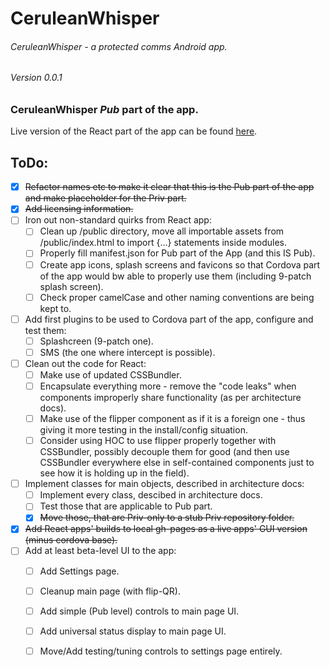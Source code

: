 <!--
   Copyright 2017 Maxim Zhukov

   Licensed under the Apache License, Version 2.0 (the "License");
   you may not use this file except in compliance with the License.
   You may obtain a copy of the License at

       http://www.apache.org/licenses/LICENSE-2.0

   Unless required by applicable law or agreed to in writing, software
   distributed under the License is distributed on an "AS IS" BASIS,
   WITHOUT WARRANTIES OR CONDITIONS OF ANY KIND, either express or implied.
   See the License for the specific language governing permissions and
   limitations under the License.
-->
# CeruleanWhisper
###### CeruleanWhisper - a protected comms Android app.
###### Version 0.0.1
### CeruleanWhisper *Pub* part of the app.
Live version of the React part of the app can be found [here](https://mzhukov1973.gitgub.io/CeruleanWhisper-Pub).

## ToDo:
- [x] ~~Refactor names etc to make it clear that this is the Pub part of the app and make placeholder for the Priv part.~~
- [x] ~~Add licensing information.~~
- [ ] Iron out non-standard quirks from React app:
  - [ ] Clean up /public directory, move all importable assets from /public/index.html to import {...} statements inside modules.
  - [ ] Properly fill manifest.json for Pub part of the App (and this IS Pub).
  - [ ] Create app icons, splash screens and favicons so that Cordova part of the app would bw able to properly use them (including 9-patch splash screen).
  - [ ] Check proper camelCase and other naming conventions are being kept to.
- [ ] Add first plugins to be used to Cordova part of the app, configure and test them:
  - [ ] Splashcreen (9-patch one).
  - [ ] SMS (the one where intercept is possible).
- [ ] Clean out the code for React: 
  - [ ] Make use of updated CSSBundler.
  - [ ] Encapsulate everything more - remove the "code leaks" when components improperly share functionality (as per architecture docs).
  - [ ] Make use of the flipper component as if it is a foreign one - thus giving it more testing in the install/config situation.
  - [ ] Consider using HOC to use flipper properly together with CSSBundler, possibly decouple them for good (and then use CSSBundler everywhere else in self-contained components just to see how it is holding up in the field).
- [ ] Implement classes for main objects, described in architecture docs:
  - [ ] Implement every class, descibed in architecture docs.
  - [ ] Test those that are applicable to Pub part.
  - [x] ~~Move those, that are Priv-only to a stub Priv repository folder.~~
- [x] ~~Add React apps' builds to local gh-pages as a live apps' GUI version (minus cordova base).~~
- [ ] Add at least beta-level UI to the app:
  - [ ] Add Settings page.
  - [ ] Cleanup main page (with flip-QR).
  - [ ] Add simple (Pub level) controls to main page UI.
  - [ ] Add universal status display to main page UI.
  - [ ] Move/Add testing/tuning controls to settings page entirely.
  
